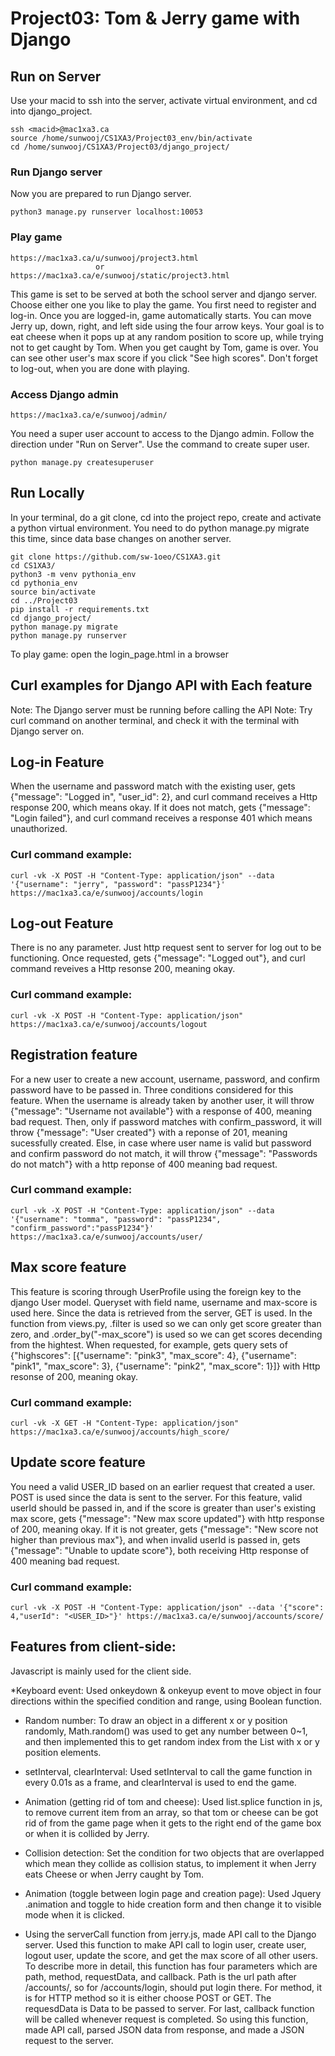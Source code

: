 # Project03: Tom & Jerry game with Django

## Run on Server
Use your macid to ssh into the server, activate virtual environment, and cd into django_project.

    ssh <macid>@mac1xa3.ca
    source /home/sunwooj/CS1XA3/Project03_env/bin/activate
    cd /home/sunwooj/CS1XA3/Project03/django_project/


### Run Django server
Now you are prepared to run Django server. 

    python3 manage.py runserver localhost:10053

### Play game

    https://mac1xa3.ca/u/sunwooj/project3.html
                       or
    https://mac1xa3.ca/e/sunwooj/static/project3.html

This game is set to be served at both the school server and django server. Choose either one you like to play the game. 
You first need to register and log-in. Once you are logged-in, game automatically starts. You can move Jerry up, down, right, and left side using the four arrow keys. Your goal is to eat cheese when it pops up at any random position to score up, while trying not to get caught by Tom. When you get caught by Tom, game is over. You can see other user's max score if you click "See high scores". Don't forget to log-out, when you are done with playing.

### Access Django admin 

    https://mac1xa3.ca/e/sunwooj/admin/

You need a super user account to access to the Django admin. Follow the direction under "Run on Server". Use the command to create super user. 

    python manage.py createsuperuser


## Run Locally
In your terminal, do a git clone, cd into the project repo, create and activate a python virtual environment. You need to do python manage.py migrate this time, since data base changes on another server.

    git clone https://github.com/sw-1oeo/CS1XA3.git
    cd CS1XA3/
    python3 -m venv pythonia_env 
    cd pythonia_env
    source bin/activate
    cd ../Project03
    pip install -r requirements.txt
    cd django_project/
    python manage.py migrate
    python manage.py runserver 

To play game: open the login_page.html in a browser


## Curl examples for Django API with Each feature

Note: The Django server must be running before calling the API
Note: Try curl command on another terminal, and check it with the terminal with Django server on.


## Log-in Feature
When the username and password match with the existing user, gets {"message": "Logged in", "user_id": 2}, and curl command receives a Http response 200, which means okay. If it does not match, gets {"message": "Login failed"}, and curl command receives a response 401 which means unauthorized. 

### Curl command example:

    curl -vk -X POST -H "Content-Type: application/json" --data '{"username": "jerry", "password": "passP1234"}' https://mac1xa3.ca/e/sunwooj/accounts/login


## Log-out Feature
There is no any parameter. Just http request sent to server for log out to be functioning. Once requested, gets {"message": "Logged out"}, and curl command reveives a Http resonse 200, meaning okay. 

### Curl command example:

    curl -vk -X POST -H "Content-Type: application/json" https://mac1xa3.ca/e/sunwooj/accounts/logout


## Registration feature
For a new user to create a new account, username, password, and confirm password have to be passed in. Three conditions considered for this feature. When the username is already taken by another user, it will throw {"message": "Username not available"} with a response of 400, meaning bad request. Then, only if password matches with confirm_password, it will throw {"message": "User created"} with a reponse of 201, meaning sucessfully created. Else, in case where user name is valid but password and confirm password do not match, it will throw {"message": "Passwords do not match"} with a http reponse of 400 meaning bad request. 

### Curl command example:

    curl -vk -X POST -H "Content-Type: application/json" --data '{"username": "tomma", "password": "passP1234", "confirm_password":"passP1234"}' https://mac1xa3.ca/e/sunwooj/accounts/user/


## Max score feature
This feature is scoring through UserProfile using the foreign key to the django User model. Queryset with field name, username and max-score is used here. Since the data is retrieved from the server, GET is used. In the function from views.py, .filter is used so we can only get score greater than zero, and .order_by("-max_score") is used so we can get scores decending from the hightest. When requested, for example, gets query sets of {"highscores": [{"username": "pink3", "max_score": 4}, {"username": "pink1", "max_score": 3}, {"username": "pink2", "max_score": 1}]} with Http resonse of 200, meaning okay. 
   
### Curl command example:

    curl -vk -X GET -H "Content-Type: application/json" https://mac1xa3.ca/e/sunwooj/accounts/high_score/


## Update score feature
You need a valid USER_ID based on an earlier request that created a user. POST is used since the data is sent to the server. For this feature, valid userId should be passed in, and if the score is greater than user's existing max score, gets {"message": "New max score updated"} with http response of 200, meaning okay. If it is not greater, gets {"message": "New score not higher than previous max"}, and when invalid userId is passed in, gets {"message": "Unable to update score"}, both receiving Http response of 400 meaning bad request.   

### Curl command example:

    curl -vk -X POST -H "Content-Type: application/json" --data '{"score": 4,"userId": "<USER_ID>"}' https://mac1xa3.ca/e/sunwooj/accounts/score/


## Features from client-side: 

Javascript is mainly used for the client side. 

*Keyboard event: Used onkeydown & onkeyup event to move object in four directions within the specified condition and range, using Boolean function. 

* Random number: To draw an object in a different x or y position randomly, Math.random() was used to get any number between 0~1, and then implemented this to get random index from the List with x or y position elements.

* setInterval, clearInterval: Used setInterval to call the game function in every 0.01s as a frame, and clearInterval is used to end the game.

* Animation (getting rid of tom and cheese): Used list.splice function in js, to remove current item from an array, so that tom or cheese can be got rid of from the game page when it gets to the right end of the game box or when it is collided by Jerry.

* Collision detection: Set the condition for two objects that are overlapped which mean they collide as collision status, to implement it when Jerry eats Cheese or when Jerry caught by Tom.

* Animation (toggle between login page and creation page): Used Jquery .animation and toggle to hide creation form and then change it to visible mode when it is clicked.

* Using the serverCall function from jerry.js, made API call to the Django server. Used this function to make API call to login user, create user, logout user, update the score, and get the max score of all other users. To describe more in detail, this function has four parameters which are path, method, requestData, and callback. Path is the url path after /accounts/, so for /accounts/login, should put login there. For method, it is for HTTP method so it is either choose POST or GET. The requesdData is Data to be passed to server. For last, callback function will be called whenever request is completed. So using this function, made API call, parsed JSON data from response, and made a JSON request to the server. 
